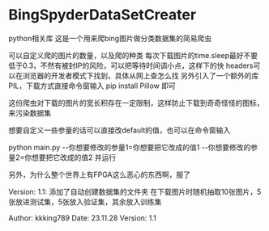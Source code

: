 # BingSpyderDataSetCreater
python相关库
这是一个用来爬bing图片做分类数据集的简易爬虫

可以自定义爬的图片的数量，以及爬的种类
每次下载图片的time.sleep最好不要低于0.3，不然有被封IP的风险，可以把等待时间调小点，这样下的快
headers可以在浏览器的开发者模式下找到，具体从网上查怎么找
另外引入了一个额外的库PIL，下载方式直接命令窗输入 pip install Pillow 即可

这份爬虫对下载的图片的宽长积存在一定限制，这样防止下载到奇奇怪怪的图标，来污染数据集

想要自定义一些参量的话可以直接改default的值，也可以在命令窗输入

python main.py --你想要修改的参量1=你想要把它改成的值1 --你想要修改的参量2=你想要把它改成的值2
并运行

另外，为什么整个世界上有FPGA这么恶心的东西啊，服了

Version: 1.1:
添加了自动创建数据集的文件夹
在下载图片时随机抽取10张图片，5张放进测试集，5张放入验证集，其余放入训练集

Author: kkking789
Date: 23.11.28
Version: 1.1
